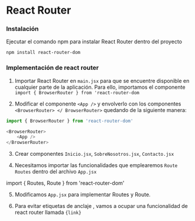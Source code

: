 # React Router

### Instalación
Ejecutar el comando npm para instalar React Router dentro del proyecto
```sh
npm install react-router-dom
```
### Implementación de react router
1. Importar React Router en `main.jsx` para que se encuentre disponible en cualquier parte de la aplicación.
Para ello, importamos el componente 
`import { BrowserRouter } from 'react-router-dom`

2. Modificar el componente `<App />` y envolverlo con los componentes `<BrowserRouter> </ BrowserRouter>` quedando de la siguiente manera:
```javascript
import { BrowserRouter } from 'react-router-dom'

<BrowserRouter>
    <App />
</BrowserRouter>
```
3. Crear componentes `Inicio.jsx`, `SobreNosotros.jsx`, `Contacto.jsx`

4. Necesitamos importar las funcionalidades que emplearemos `Route` `Routes` dentro del archivo `App.jsx`

import { Routes, Route } from 'react-router-dom'

5. Modificamos `App.jsx` para implementar Routes y Route.

6. Para evitar etiquetas de anclaje <a></a>, vamos a ocupar una funcionalidad de react router llamada `{link}`



